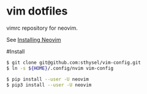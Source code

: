 # vim dotfiles

vimrc repository for neovim.

See [Installing Neovim](https://github.com/neovim/neovim/wiki/Installing-Neovim)

#Install

```sh
$ git clone git@github.com:sthysel/vim-config.git 
$ ln -s ${HOME}/.config/nvim vim-config

$ pip install --user -U neovim
$ pip3 install --user -U neovim
```

